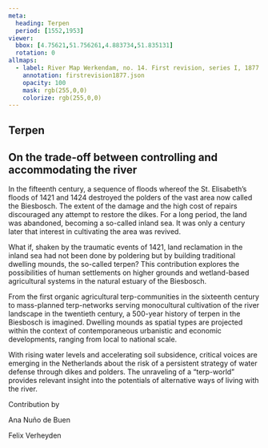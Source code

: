 ```yaml
---
meta:
  heading: Terpen
  period: [1552,1953]
viewer:
  bbox: [4.75621,51.756261,4.883734,51.835131]
  rotation: 0
allmaps:
  - label: River Map Werkendam, no. 14. First revision, series I, 1877. 703 x 995 mm, scale 1:10,000. Trésor Collection, TU Delft Library.
    annotation: firstrevision1877.json
    opacity: 100
    mask: rgb(255,0,0)
    colorize: rgb(255,0,0)
---
```


## Terpen

## On the trade-off between controlling and accommodating the river

In the fifteenth century, a sequence of floods whereof the St. Elisabeth’s floods of 1421 and 1424 destroyed the polders of the vast area now called the Biesbosch. The extent of the damage and the high cost of repairs discouraged any attempt to restore the dikes. For a long period, the land was abandoned, becoming a so-called inland sea. It was only a century later that interest in cultivating the area was revived.

What if, shaken by the traumatic events of 1421, land reclamation in the inland sea had not been done by poldering but by building traditional dwelling mounds, the so-called terpen? This contribution explores the possibilities of human settlements on higher grounds and wetland-based agricultural systems in the natural estuary of the Biesbosch.

From the first organic agricultural terp-communities in the sixteenth century to mass-planned terp-networks serving monocultural cultivation of the river landscape in the twentieth century, a 500-year history of terpen in the Biesbosch is imagined. Dwelling mounds as spatial types are projected within the context of contemporaneous urbanistic and economic developments, ranging from local to national scale.

With rising water levels and accelerating soil subsidence, critical voices are emerging in the Netherlands about the risk of a persistent strategy of water defense through dikes and polders. The unraveling of a “terp-world” provides relevant insight into the potentials of alternative ways of living with the river.

Contribution by 

Ana Nuño de Buen

Felix Verheyden
